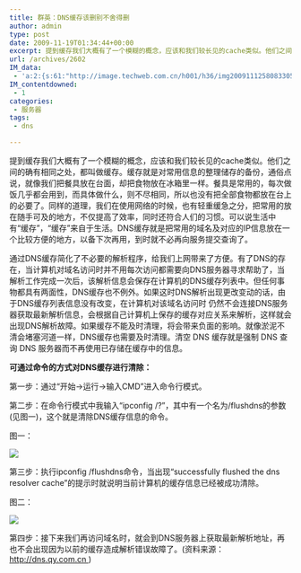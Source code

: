 ```yaml
---
title: 群英：DNS缓存该删别不舍得删
author: admin
type: post
date: 2009-11-19T01:34:44+00:00
excerpt: 提到缓存我们大概有了一个模糊的概念，应该和我们较长见的cache类似。他们之间的确有相同之处，都叫做缓存。缓存就是对常用信息的整理储存的备份，通俗点说，就像我们把餐具放在台面，却把食物放在冰箱里一样。餐具是常用的，每次做饭几乎都会用到，而具体做什么，则不尽相同，所以也没有把全部食物都放在台上的必要了。同样的道理，我们在使用网络的时候，也有轻重缓急之分，把常用的放在随手可及的地方，不仅提高了效率，同时还符合人们的习惯。可以说生活中有“缓存”，“缓存”来自于生活。DNS缓存就是把常用的域名及对应的IP信息放在一个比较方便的地方，以备下次再用，到时就不必再向服务提交查询了。
url: /archives/2602
IM_data:
 - 'a:2:{s:61:"http://image.techweb.com.cn/h001/h36/img20091112580833050.JPG";s:80:"http://blog.haohtml.com/wp-content/uploads/2009/11/17f5_img20091112580833050.JPG";s:61:"http://image.techweb.com.cn/h001/h36/img20091112580833061.JPG";s:80:"http://blog.haohtml.com/wp-content/uploads/2009/11/b264_img20091112580833061.JPG";}'
IM_contentdowned:
 - 1
categories:
 - 服务器
tags:
 - dns

---
```

提到缓存我们大概有了一个模糊的概念，应该和我们较长见的cache类似。他们之间的确有相同之处，都叫做缓存。缓存就是对常用信息的整理储存的备份，通俗点说，就像我们把餐具放在台面，却把食物放在冰箱里一样。餐具是常用的，每次做饭几乎都会用到，而具体做什么，则不尽相同，所以也没有把全部食物都放在台上的必要了。同样的道理，我们在使用网络的时候，也有轻重缓急之分，把常用的放在随手可及的地方，不仅提高了效率，同时还符合人们的习惯。可以说生活中有“缓存”，“缓存”来自于生活。DNS缓存就是把常用的域名及对应的IP信息放在一个比较方便的地方，以备下次再用，到时就不必再向服务提交查询了。

通过DNS缓存简化了不必要的解析程序，给我们上网带来了方便。有了DNS的存在，当计算机对域名访问时并不用每次访问都需要向DNS服务器寻求帮助了，当解析工作完成一次后，该解析信息会保存在计算机的DNS缓存列表中。但任何事物都具有两面性，DNS缓存也不例外。如果这时DNS解析出现更改变动的话，由于DNS缓存列表信息没有改变，在计算机对该域名访问时 仍然不会连接DNS服务器获取最新解析信息，会根据自己计算机上保存的缓存对应关系来解析，这样就会出现DNS解析故障。如果缓存不能及时清理，将会带来负面的影响。就像淤泥不清会堵塞河道一样，DNS缓存也需要及时清理。清空 DNS 缓存就是强制 DNS 查询 DNS 服务器而不再使用已存储在缓存中的信息。

 **可通过命令的方式对DNS缓存进行清除：**

第一步：通过“开始->运行->输入CMD”进入命令行模式。

第二步：在命令行模式中我输入“ipconfig /?”，其中有一个名为/flushdns的参数(见图一)，这个就是清除DNS缓存信息的命令。

图一：

[![](http://image.techweb.com.cn/h001/h36/img20091112580833050.JPG)](http://image.techweb.com.cn/h001/h36/img20091112580833050.JPG)

第三步：执行ipconfig /flushdns命令，当出现“successfully flushed the dns resolver cache”的提示时就说明当前计算机的缓存信息已经被成功清除。

图二：

[![](http://image.techweb.com.cn/h001/h36/img20091112580833061.JPG)](http://image.techweb.com.cn/h001/h36/img20091112580833061.JPG)

第四步：接下来我们再访问域名时，就会到DNS服务器上获取最新解析地址，再也不会出现因为以前的缓存造成解析错误故障了。(资料来源：http://dns.qy.com.cn )
